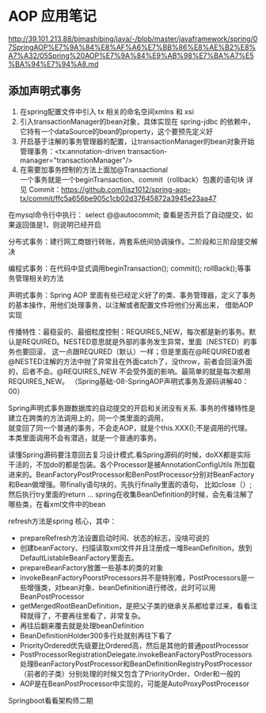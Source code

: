 # AOP 应用笔记

http://39.101.213.88/bjmashibing/java/-/blob/master/javaframework/spring/07SpringAOP%E7%9A%84%E8%AF%A6%E7%BB%86%E8%AE%B2%E8%A7%A32/05Spring%20AOP%E7%9A%84%E9%AB%98%E7%BA%A7%E5%BA%94%E7%94%A8.md


## 添加声明式事务

1. 在spring配置文件中引入 tx 相关的命名空间xmlns 和 xsi  
2. 引入transactionManager的bean对象，具体实现在 spring-jdbc 的依赖中，它持有一个dataSource的bean的property，这个要预先定义好  
3. 开启基于注解的事务管理器的配置，让transactionManager的bean对象开始管理事务：<tx:annotation-driven transaction-manager="transactionManager"/>  
4. 在需要加事务控制的方法上面加@Transactional  
一个事务就是一个beginTransaction、commit（rollback）包裹的语句块
详见 Commit：https://github.com/lisz1012/spring-aop-tx/commit/ffc5a656be905c1cb02d37645872a3945e23aa47  

在mysql命令行中执行： select @@autocommit; 查看是否开启了自动提交，如果返回值是1，则说明已经开启

分布式事务：建行网工商银行转账，两套系统间协调操作。二阶段和三阶段提交解决  

编程式事务：在代码中显式调用beginTransaction(); commit(); rollBack();等事务管理相关的方法  

声明式事务：Spring AOP 里面有些已经定义好了的类、事务管理器，定义了事务的基本操作，用他们处理事务，以注解或者配置文件将他们分离出来，
借助AOP实现

传播特性：最稳妥的、最细粒度控制：REQUIRES_NEW，每次都是新的事务。默认是REQUIRED。NESTED意思就是外部的事务发生异常，里面（NESTED）的事务也要回滚，
这一点跟REQURED（默认）一样；但是里面在@REQUIRED或者@NESTED注解的方法中抛了异常且在外面catch了，没throw，前者会回滚外面的，后者不会。@REQUIRES_NEW
不会受外面的影响。最简单的就是每次都用REQUIRES_NEW。
（Spring基础-08-SpringAOP声明式事务及源码讲解40：00）

Spring声明式事务跟数据库的自动提交的开启和关闭没有关系. 事务的传播特性是建立在跨类的方法调用上的，同一个类里面的调用，  
就变回了同一个普通的事务，不会走AOP，就是个this.XXX();不是调用的代理。本类里面调用不会有潜逃，就是一个普通的事务。

读懂Spring源码要注意回去复习设计模式.看Spring源码的时候，doXX都是实际干活的，不加do的都是包装。各个Processor是被AnnotationConfigUtils
所加载进来的。BeanFactoryPostProcessor和BenPostProcessor分别对BeanFactory和Bean做增强。带finally语句块的，先执行finally里面的语句，
比如close（）;然后执行try里面的return ... spring在收集BeanDefinition的时候，会先看注解了哪些类，在看xml文件中的bean

refresh方法是spring 核心，其中：
- prepareRefresh方法设置启动时间、状态的标志，没啥可说的
- 创建beanFactory、扫描读取xml文件并且注册成一堆BeanDefinition，放到DefaultListableBeanFactory里面去。
- prepareBeanFactory放置一些基本的类的对象
- invokeBeanFactoryPoorstProcessors并不是特别难，PostProcessors是一些增强类，对bean对象、beanDefinition进行修改，此时可以用BeanPostProcessor
- getMergedRootBeanDefinition，是把父子类的继承关系都给拿过来，看看注释就得了，不要再往里看了，非常复杂。
- 再往后翻来覆去就是处理beanDefinition
- BeanDefinitionHolder300多行处就别再往下看了
- PriorityOrdered优先级要比Ordered高，然后是其他的普通postProcessor
- PostProcessorRegistrationDelegate.invokeBeanFactoryPostProcessors处理BeanFactoryPostProcessor和BeanDefinitionRegistryPostProcessor（前者的子类）分别处理的时候又包含了PriorityOrder、Order和一般的
- AOP是在BeanPostProcessor中实现的，可能是AutoProxyPostProcessor

Springboot看看架构师二期
